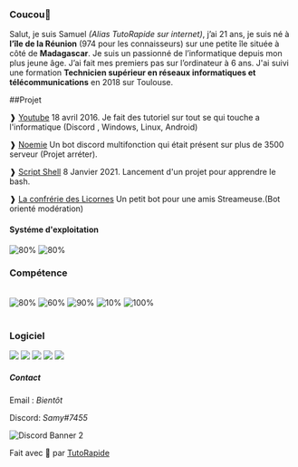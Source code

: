 ### Coucou👋

Salut, je suis Samuel *(Alias  TutoRapide sur internet)*, j’ai 21 ans, je suis né à **l’île de la Réunion** (974 pour les connaisseurs) sur une petite île située à côté de **Madagascar**. 
Je suis un passionné de l’informatique depuis mon plus jeune âge. J’ai fait mes premiers pas sur l’ordinateur à 6 ans.
J'ai suivi une formation **Technicien supérieur en réseaux informatiques et télécommunications** en 2018 sur Toulouse.

##Projet

❱ [Youtube](https://www.youtube.com/TutoRapide) 18 avril 2016. Je fait des tutoriel sur tout se qui touche a l'informatique (Discord , Windows, Linux, Android)

❱ [Noemie](#) Un bot discord multifonction qui était présent sur plus de 3500 serveur (Projet arréter).

❱ [Script Shell](https://github.com/T-TutoRapide) 8 Janvier 2021. Lancement d'un projet pour apprendre le bash.

❱ [La confrérie des Licornes](https://discord.gg/2fRyZpv) Un petit bot pour une amis Streameuse.(Bot orienté modération) <br/>


#### Systéme d'exploitation

<img src="https://progress-bar.dev/80?title=linux(debian/ubuntu)" alt="80%">
<img src="https://progress-bar.dev/90?title=Windows" alt="80%"><br/>


### Compétence
<br/>
<img src="https://progress-bar.dev/80?title=Nginx" alt="80%">
<img src="https://progress-bar.dev/60?title=Apache" alt="60%">
<img src="https://progress-bar.dev/90?title=wordpress" alt="90%">
<img src="https://progress-bar.dev/10?title=Bash" alt="10%">
<img src="https://progress-bar.dev/100?title=Préparation%20de%20tutoriel" alt="100%"> 
<br/>
<br/>
  
### Logiciel

<img src="https://img.shields.io/badge/adobe%20photoshop%20-%2331A8FF.svg?&style=for-the-badge&logo=adobe%20photoshop&logoColor=white"/>

<img src="https://img.shields.io/badge/adobe%20premiere%20pro%20-%239999FF.svg?&style=for-the-badge&logo=adobe%20premiere%20pro&logoColor=white"/>

<img src="https://img.shields.io/badge/visual%20studio%20code%20-%23007ACC.svg?&style=for-the-badge&logo=visual-studio-code&logoColor=white"/>

<img src="https://img.shields.io/badge/Open%20Broadcaster%20Software%20-%23302E31.svg?&style=for-the-badge&logo=OBS-Studio&logoColor=white"/>

<img src="https://img.shields.io/badge/raspberry%20pi%20imager%20-%23C51A4A.svg?&style=for-the-badge&logo=OBS-Studio&logoColor=white"/>


##### Contact

Email : *Bientôt*

Discord: *Samy#7455*

![Discord Banner 2](https://discordapp.com/api/guilds/753294055554809956/widget.png?style=banner2)

Fait avec 💖 par [TutoRapide](https://discord.gg/YM9XTZP)